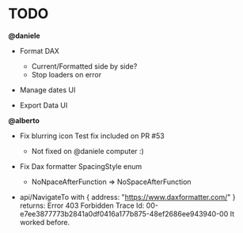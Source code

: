 # TODO

**@daniele**
- Format DAX
    - Current/Formatted side by side?
    - Stop loaders on error

- Manage dates UI
- Export Data UI


**@alberto**

- Fix blurring icon
    Test fix included on PR #53
    - Not fixed on @daniele computer :)

- Fix Dax formatter SpacingStyle enum
    - NoNpaceAfterFunction  => NoSpaceAfterFunction 

- api/NavigateTo with { address: "https://www.daxformatter.com/" } returns:
    Error 403 Forbidden
    Trace Id: 00-e7ee3877773b2841a0df0416a177b875-48ef2686ee943940-00
    It worked before.